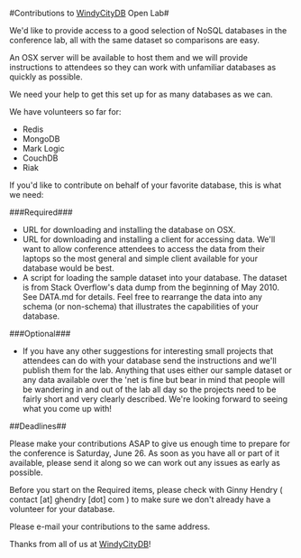 #Contributions to [WindyCityDB](http://windycitydb.org) Open Lab#

We'd like to provide access to a good selection of NoSQL databases in the conference lab, all with the same dataset so comparisons are easy.  

An OSX server will be available to host them and we will provide instructions to attendees so they can work with unfamiliar databases as quickly as possible.

We need your help to get this set up for as many databases as we can.

We have volunteers so far for:
* Redis
* MongoDB
* Mark Logic
* CouchDB
* Riak

If you'd like to contribute on behalf of your favorite database, this is what we need:

###Required###

* URL for downloading and installing the database on OSX.
* URL for downloading and installing a client for accessing data.  We'll want to allow conference attendees to access the data from their laptops so the most general and simple client available for your database would be best.
* A script for loading the sample dataset into your database.  The dataset is from Stack Overflow's data dump from the beginning of May 2010.  See DATA.md for details.  Feel free to rearrange the data into any schema (or non-schema) that illustrates the capabilities of your database.

###Optional###

* If you have any other suggestions for interesting small projects that attendees can do with your database send the instructions and we'll publish them for the lab.  Anything that uses either our sample dataset or any data available over the 'net is fine but bear in mind that people will be wandering in and out of the lab all day so the projects need to be fairly short and very clearly described.  We're looking forward to seeing what you come up with!

##Deadlines##

Please make your contributions ASAP to give us enough time to prepare for the conference is Saturday, June 26.  As soon as you have all or part of it available, please send it along so we can work out any issues as early as possible.

Before you start on the Required items, please check with Ginny Hendry ( contact [at] ghendry [dot] com ) to make sure we don't already have a volunteer for your database.

Please e-mail your contributions to the same address.

Thanks from all of us at [WindyCityDB](http://windycitydb.org)!
